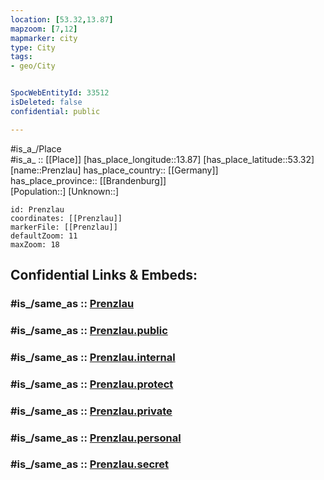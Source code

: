 ```yaml
---
location: [53.32,13.87] 
mapzoom: [7,12] 
mapmarker: city 
type: City
tags:
- geo/City


SpocWebEntityId: 33512
isDeleted: false
confidential: public

---
```

#is_a_/Place  
#is_a_ :: [[Place]] 
[has_place_longitude::13.87] 
[has_place_latitude::53.32] 
[name::Prenzlau] 
has_place_country:: [[Germany]]  
has_place_province:: [[Brandenburg]]  
[Population::] 
[Unknown::] 


```leaflet
id: Prenzlau
coordinates: [[Prenzlau]] 
markerFile: [[Prenzlau]] 
defaultZoom: 11 
maxZoom: 18
```


## Confidential Links & Embeds: 

### #is_/same_as :: [Prenzlau](/_Standards/Earth/Continent/Europe/Europe~Central/Germany/Germany~East/Brandenburg/counties~Brandenburg/Uckermark/cities~Uckermark/Prenzlau.md) 

### #is_/same_as :: [Prenzlau.public](/_public/Earth/Continent/Europe/Europe~Central/Germany/Germany~East/Brandenburg/counties~Brandenburg/Uckermark/cities~Uckermark/Prenzlau.public.md) 

### #is_/same_as :: [Prenzlau.internal](/_internal/Earth/Continent/Europe/Europe~Central/Germany/Germany~East/Brandenburg/counties~Brandenburg/Uckermark/cities~Uckermark/Prenzlau.internal.md) 

### #is_/same_as :: [Prenzlau.protect](/_protect/Earth/Continent/Europe/Europe~Central/Germany/Germany~East/Brandenburg/counties~Brandenburg/Uckermark/cities~Uckermark/Prenzlau.protect.md) 

### #is_/same_as :: [Prenzlau.private](/_private/Earth/Continent/Europe/Europe~Central/Germany/Germany~East/Brandenburg/counties~Brandenburg/Uckermark/cities~Uckermark/Prenzlau.private.md) 

### #is_/same_as :: [Prenzlau.personal](/_personal/Earth/Continent/Europe/Europe~Central/Germany/Germany~East/Brandenburg/counties~Brandenburg/Uckermark/cities~Uckermark/Prenzlau.personal.md) 

### #is_/same_as :: [Prenzlau.secret](/_secret/Earth/Continent/Europe/Europe~Central/Germany/Germany~East/Brandenburg/counties~Brandenburg/Uckermark/cities~Uckermark/Prenzlau.secret.md)

